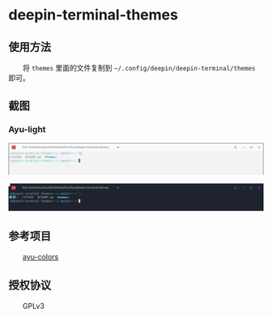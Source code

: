 # deepin-terminal-themes

## 使用方法

　　将 `themes` 里面的文件复制到 `~/.config/deepin/deepin-terminal/themes` 即可。

## 截图

### Ayu-light
![深度终端Ayu-light](截图/深度终端Ayu-light.png)

![深度终端Ayu-mirage](截图/深度终端Ayu-mirage.png)

## 参考项目

　　[ayu-colors](https://github.com/ayu-theme/ayu-colors)

## 授权协议

　　GPLv3
